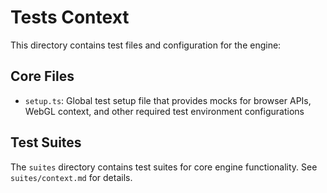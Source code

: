 # Tests Context

This directory contains test files and configuration for the engine:

## Core Files
- `setup.ts`: Global test setup file that provides mocks for browser APIs, WebGL context, and other required test environment configurations

## Test Suites
The `suites` directory contains test suites for core engine functionality. See `suites/context.md` for details. 